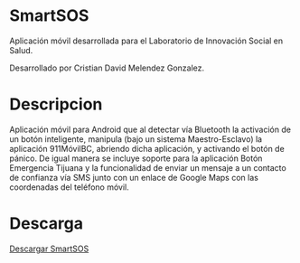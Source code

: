 # SmartSOS
Aplicación móvil desarrollada para el Laboratorio de Innovación Social en Salud.

Desarrollado por Cristian David Melendez Gonzalez.

# Descripcion
Aplicación móvil para Android que al detectar vía Bluetooth la activación de un botón inteligente, manipula (bajo un sistema Maestro-Esclavo) la aplicación 911MóvilBC, abriendo dicha aplicación, y activando el botón de pánico. De igual manera se incluye soporte para la aplicación Botón Emergencia Tijuana y la funcionalidad de enviar un mensaje a un contacto de confianza vía SMS junto con un enlace de Google Maps con las coordenadas del teléfono móvil.


# Descarga
[Descargar SmartSOS](https://github.com/LISS-UABC-OFICIAL/SmartSOS/releases)
